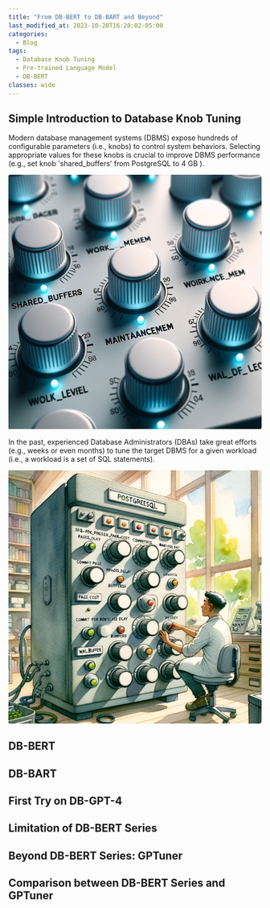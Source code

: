 ```yaml
---
title: "From DB-BERT to DB-BART and Beyond"
last_modified_at: 2023-10-20T16:20:02-05:00
categories:
  - Blog
tags:
  - Database Knob Tuning
  - Pre-trained Language Model
  - DB-BERT
classes: wide
---
```


## Simple Introduction to Database Knob Tuning
Modern database management systems (DBMS) expose hundreds of configurable parameters (i.e., knobs) to control system behaviors.
Selecting appropriate values for these knobs is crucial to improve DBMS performance (e.g., set knob 'shared_buffers' from PostgreSQL to 4 GB ).

![DBMS-Knob-Tuning](/assets/images/knob_tuning.png)

In the past, experienced Database Administrators (DBAs) take great efforts (e.g., weeks or even months) to tune the target DBMS for a given workload (i.e., a workload is a set of SQL statements).

![DBA-Tuning](/assets/images/human_tuning.png)


## DB-BERT

## DB-BART

## First Try on DB-GPT-4

## Limitation of DB-BERT Series

## Beyond DB-BERT Series: GPTuner

## Comparison between DB-BERT Series and GPTuner